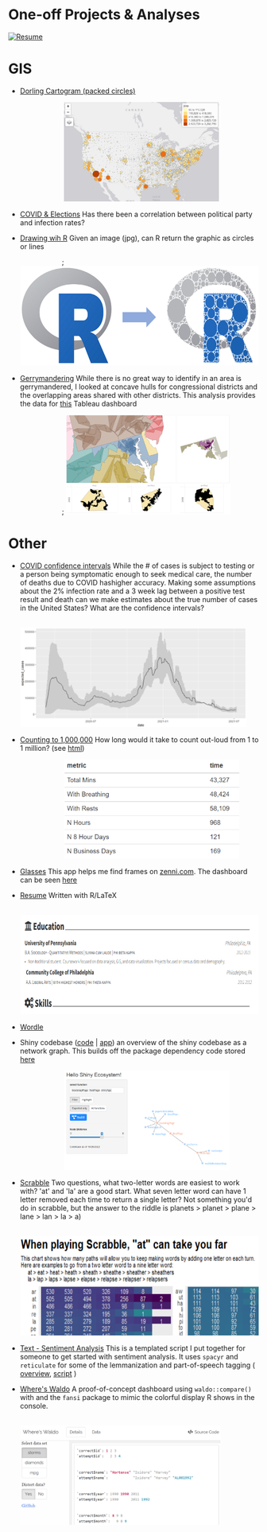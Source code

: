 # One-off Projects & Analyses 

<a href="https://github.com/rjake/one-off-projects"> <img src="https://img.shields.io/static/v1?style=for-the-badge&color=999999&message=Code&logo=GitHub&logoColor=fff&label="  alt="Resume"></a>

    
    
# GIS
* [Dorling Cartogram (packed circles)](R/map-cartogram-dorling)

    &emsp;&emsp;&emsp;&emsp;&emsp;&emsp;
    <img src="R/map-cartogram-dorling/img/tmap-cartogram.png" height="200"/>

* [COVID & Elections]() Has there been a correlation between political party
and infection rates?

* [Drawing wih R](R/drawing-with-r) Given an image (jpg), can R return the graphic as
circles or lines

    &emsp;&emsp;&emsp;&emsp;&emsp;&emsp;;
    <img src="R/drawing-with-r/output/example.png" height="200"/>


* [Gerrymandering](R/gerrymandering) While there is no great way to identify in an area
is gerrymandered, I looked at concave hulls for congressional districts and the 
overlapping areas shared with other districts. This analysis provides the data for 
[this](https://public.tableau.com/app/profile/jake.riley/viz/Gerrymandering_0/USA) Tableau dashboard

    &emsp;&emsp;&emsp;&emsp;&emsp;&emsp;;
    <img src="R/gerrymandering/gerrymandering.png" height="200"/>


# Other
* [COVID confidence intervals]() While the # of cases is subject to testing or 
a person being symptomatic enough to seek medical care, the number of deaths due
to COVID hashigher accuracy. Making some assumptions about the 2% infection 
rate and a 3 week lag between a positive test result and death can we make 
estimates about the true number of cases in the United States? What are the 
confidence intervals?

    &emsp;&emsp;&emsp;&emsp;&emsp;&emsp;
    <img src="R/covid-confidence-intervals/trendline.png" height="200"/>


* [Counting to 1,000,000](R/count-to-one-million/count-to-1000000.Rmd) How long would it take to count out-loud from 1 to 1 million? (see [html](https://rjake.github.io/one-off-projects/R/count-to-one-million/count-to-one-million.html))

    &emsp;&emsp;&emsp;&emsp;&emsp;&emsp;
    <img src="R/count-to-one-million/n_days.png" height="200"/>

* [Glasses](R/glasses) This app helps me find frames on [zenni.com](www.zenni.com). The dashboard can be seen 
[here](https://rjake.shinyapps.io/glasses_fit) 

* [Resume](R/resume/resume.pdf) Written with R/LaTeX

    &emsp;&emsp;&emsp;&emsp;&emsp;&emsp;
    <img src="R/resume/snippet.png" height="200"/>

* [Wordle](R/wordle) 

* Shiny codebase ([code](R/shiny-codebase-app) | [app](https://rjake.shinyapps.io/shiny-codebase-app/)) an overview of the shiny codebase as a network graph. This builds off the package dependency code stored [here](https://github.com/rjake/common-files/blob/99db7b65342041be491cc09e7105a8d8e51e2002/package-dependencies.R)

    &emsp;&emsp;&emsp;&emsp;&emsp;&emsp;
    <img src="R/shiny-codebase-app/app-example.png" height="200"/>

* [Scrabble](R/scrabble) Two questions, what two-letter words are easiest to work with? 'at' and 'la' are a good start. What seven letter word can have 1 letter removed each time to return a single letter? Not something you'd do in scrabble, but the answer to the riddle is planets > planet > plane > lane > lan > la > a)

    &emsp;&emsp;&emsp;&emsp;&emsp;&emsp;
    <img src="R/scrabble/scrabble_plot_sample.png" height="200"/>


* [Text - Sentiment Analysis](R/text-sentiment-analysis) This is a templated script I put together for someone to get started with sentiment analysis. It uses `spacyr` and `reticulate` for some of the lemmanization and part-of-speech tagging (
[overview](R/text-sentiment-analysis/text-analysis.md), 
[script](R/text-sentiment-analysis/diagram-sentences.R)
)

* [Where's Waldo]() A proof-of-concept dashboard using `waldo::compare()` with
and the `fansi` package to mimic the colorful display
R shows in the console.

    &emsp;&emsp;&emsp;&emsp;&emsp;&emsp;
    <img src="R/dashboard-compare-tables/wheres-waldo.png" height="200"/>
